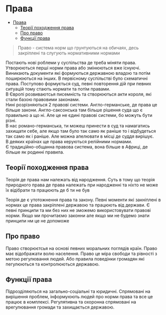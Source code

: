 # Права

- [Права](#права)
  - [Теорії походження права](#теорії-походження-права)
  - [Про право](#про-право)
  - [Функції права](#функції-права)

> Право - система норм що грунтуються на обичаях, десь закріплені та слугують нормативними нормами

Постають нові роблеми у суспільства де треба міняти права. Утворюються перші норми права або змінюються вже існуючі. Виникають документи які формуються державною владою та потім поширюються на інших. В первісному суспільстві було схематичні права. Поступово формується суд, певні повторення дій при певних ситуацій тому стають нормати та потім правами.  
В Європі розвиваютсья писемність та створюються акти короля, які стали базою правовими законами.  
Нині розрізняються 2 правові системи. Англо-германське, де права це більше закони. Англо-саксонська там більше рішення суда що є правильно а що ні. Але це не єдині правові системи, бо можуть бути різні.  
В нас романо-германська, ти можеш принести в суд та намагатись захищати себе, але якщо там було так само як раніше то і відбудеться так само як і раніше. Але можна апелювати в місці де суддя вирішує.  
В деяких країнах ще права керуються релійними нормами.  
Є традиційно-общанна правова система, вона більше в Африці, де більше як родинні правила.  

## Теорії походження права

Теорія де права нам належать від народження. Суть в тому що теорія природного права де права належать при народженні та ніхто не може їх відібрати та працюють де б ти не був

Теорія де є утотожнення права та закону. Певні моменти які закніплені в нормах це права закріплені державою та працюють від держави. Є певні принципи та ми без них не зможемо використовувати правові норми. Якщо ми прочитаємо законни але якщо ми не будемо знати принципи нм це не допоможе

## Про право

Право створюєтсья на основі певних моральних поглядів країн. Право має відображати волю населення. Право це міра свободи та рівності з метою регулювання людей. Або правила поведінки громадян які пегулюються та контролюються державою.

## Функції права

Підрозділяються на загально-соціальні та юридичні. Спрямовані на вирішення проблем, інформуюють людей про норми права та все це працює в комплексі. Регулятивна та охоронна спрямовані на врегулювання громади та захищається державою.
